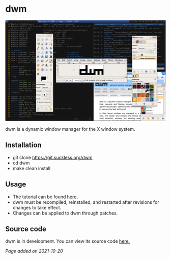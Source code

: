 # dwm
![](../img/Dwm-shot.png)

dwm is a dynamic window manager for the X window system.

## Installation
- git clone https://git.suckless.org/dwm
- cd dwm
- make clean install

## Usage
- The tutorial can be found [here.](https://dwm.suckless.org/tutorial/)
- dwm must be recompiled, reinstalled, and restarted after revisions for changes to take effect.
- Changes can be applied to dwm through patches.

## Source code
dwm is in development. You can view its source code [here.](https://git.suckless.org/dwm)

*Page added on 2021-10-20*

